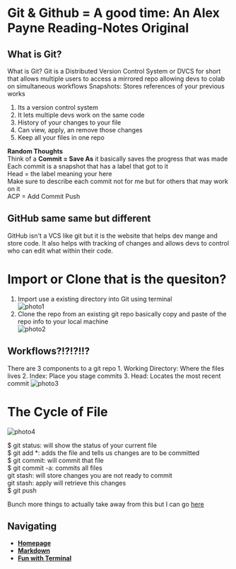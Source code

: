 # **Git & Github = A good time:** An Alex Payne Reading-Notes Original

## **What is Git?**
What is Git?
Git is a Distributed Version Control System or DVCS for short that allows multiple users to access a mirrored repo allowing devs to colab on simultaneous workflows
Snapshots: Stores references of your previous works 
1. Its a version control system
2. It lets multiple devs work on the same code 
3. History of your changes to your file
4. Can view, apply, an remove those changes 
5. Keep all your files in one repo 

**Random Thoughts**  
Think of a **Commit = Save As** it basically saves the progress that was made  
Each commit is a snapshot that has a label that got to it  
Head = the label meaning your here  
Make sure to describe each commit not for me but for others that may work on it  
ACP = Add Commit Push

## **GitHub same same but different**
GitHub isn't a VCS like git but it is the website that helps dev mange and store code. It also helps with tracking of changes and allows devs to control who can edit what within their code.

# **Import or Clone that is the quesiton?**  
1.	Import use a existing directory into Git using terminal   
![photo1](https://user-images.githubusercontent.com/81712870/113979656-62321680-97fa-11eb-9da2-4940ed97605e.png)  
2.	Clone the repo from an existing git repo basically copy and paste of the repo info to your local machine  
![photo2](https://user-images.githubusercontent.com/81712870/113979682-6b22e800-97fa-11eb-8bf2-20a5f14f5dc0.png)  


## **Workflows?!?!?!!?**
There are 3 components to a git repo 
	1.	Working Directory: Where the files lives
	2.	Index: Place you stage commits
	3.	Head: Locates the most recent commit 
![photo3](https://user-images.githubusercontent.com/81712870/113979716-74ac5000-97fa-11eb-8bb3-89a6d190f502.png)  

# **The Cycle of File**
![photo4](https://user-images.githubusercontent.com/81712870/113979742-7ece4e80-97fa-11eb-8e78-b030244e8c04.png)

$ git status: will show the status of your current file  
$ git add *: adds the file and tells us changes are to be committed  
$ git commit: will commit that file  
$ git commit -a: commits all files   
git stash: will store changes you are not ready to commit  
git stash: apply will retrieve this changes   
$ git push   

Bunch more things to actually take away from this but I can go [here](https://blog.udemy.com/git-tutorial-a-comprehensive-guide/)

## **Navigating**
- [**Homepage**](README.md)  
- [**Markdown**](Markdown.md)
- [**Fun with Terminal**](Terminal.md)